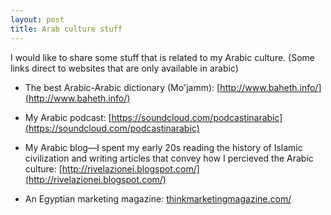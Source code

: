 ```yaml
---
layout: post
title: Arab culture stuff
---
```

I would like to share some stuff that is related to my Arabic culture. 
(Some links direct to websites that are only available in arabic)


- The best Arabic-Arabic dictionary (Mo'jamm): [http://www.baheth.info/](http://www.baheth.info/)

- My Arabic podcast: [https://soundcloud.com/podcastinarabic](https://soundcloud.com/podcastinarabic)

- My Arabic blog—I spent my early 20s reading the history of Islamic civilization and writing articles that convey how I percieved the Arabic culture: [http://rivelazionei.blogspot.com/](http://rivelazionei.blogspot.com/)

- An Egyptian marketing magazine: [thinkmarketingmagazine.com/](https://thinkmarketingmagazine.com/)